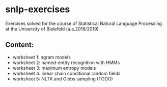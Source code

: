 # snlp-exercises
Exercises solved for the course of Statistical Natural Language Processing at the University of Bielefeld (a.a.2018/2019)

## Content:

* worksheet 1: ngram models
* worksheet 2: named-entity recognition with HMMs
* worksheet 3: maximum entropy models
* worksheet 4: linear chain conditional random fields
* worksheet 5: NLTK and Gibbs sampling (TODO)
